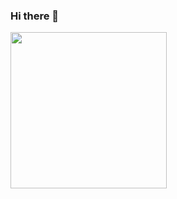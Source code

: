### Hi there 👋



<a href="https://github.com/Cedric-Perauer">
  <img align="center" height="250" src="https://github-readme-stats.vercel.app/api/top-langs/?username=Cedric-Perauer&langs_count=40&layout=compact&hide=html,javascript,jupyternotebook&theme=radical&include_all_commits=true" />
</a>

